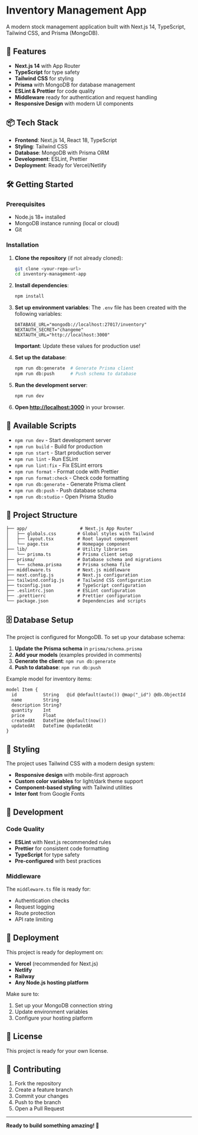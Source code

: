 # Inventory Management App

A modern stock management application built with Next.js 14, TypeScript, Tailwind CSS, and Prisma (MongoDB).

## 🚀 Features

- **Next.js 14** with App Router
- **TypeScript** for type safety
- **Tailwind CSS** for styling
- **Prisma** with MongoDB for database management
- **ESLint & Prettier** for code quality
- **Middleware** ready for authentication and request handling
- **Responsive Design** with modern UI components

## 📦 Tech Stack

- **Frontend**: Next.js 14, React 18, TypeScript
- **Styling**: Tailwind CSS
- **Database**: MongoDB with Prisma ORM
- **Development**: ESLint, Prettier
- **Deployment**: Ready for Vercel/Netlify

## 🛠 Getting Started

### Prerequisites

- Node.js 18+ installed
- MongoDB instance running (local or cloud)
- Git

### Installation

1. **Clone the repository** (if not already cloned):
   ```bash
   git clone <your-repo-url>
   cd inventory-management-app
   ```

2. **Install dependencies**:
   ```bash
   npm install
   ```

3. **Set up environment variables**:
   The `.env` file has been created with the following variables:
   ```env
   DATABASE_URL="mongodb://localhost:27017/inventory"
   NEXTAUTH_SECRET="changeme"
   NEXTAUTH_URL="http://localhost:3000"
   ```
   
   **Important**: Update these values for production use!

4. **Set up the database**:
   ```bash
   npm run db:generate  # Generate Prisma client
   npm run db:push      # Push schema to database
   ```

5. **Run the development server**:
   ```bash
   npm run dev
   ```

6. **Open [http://localhost:3000](http://localhost:3000)** in your browser.

## 📝 Available Scripts

- `npm run dev` - Start development server
- `npm run build` - Build for production
- `npm run start` - Start production server
- `npm run lint` - Run ESLint
- `npm run lint:fix` - Fix ESLint errors
- `npm run format` - Format code with Prettier
- `npm run format:check` - Check code formatting
- `npm run db:generate` - Generate Prisma client
- `npm run db:push` - Push database schema
- `npm run db:studio` - Open Prisma Studio

## 📁 Project Structure

```
├── app/                    # Next.js App Router
│   ├── globals.css        # Global styles with Tailwind
│   ├── layout.tsx         # Root layout component
│   └── page.tsx           # Homepage component
├── lib/                   # Utility libraries
│   └── prisma.ts          # Prisma client setup
├── prisma/                # Database schema and migrations
│   └── schema.prisma      # Prisma schema file
├── middleware.ts          # Next.js middleware
├── next.config.js         # Next.js configuration
├── tailwind.config.js     # Tailwind CSS configuration
├── tsconfig.json          # TypeScript configuration
├── .eslintrc.json         # ESLint configuration
├── .prettierrc            # Prettier configuration
└── package.json           # Dependencies and scripts
```

## 🗄️ Database Setup

The project is configured for MongoDB. To set up your database schema:

1. **Update the Prisma schema** in `prisma/schema.prisma`
2. **Add your models** (examples provided in comments)
3. **Generate the client**: `npm run db:generate`
4. **Push to database**: `npm run db:push`

Example model for inventory items:
```prisma
model Item {
  id          String   @id @default(auto()) @map("_id") @db.ObjectId
  name        String
  description String?
  quantity    Int
  price       Float
  createdAt   DateTime @default(now())
  updatedAt   DateTime @updatedAt
}
```

## 🎨 Styling

The project uses Tailwind CSS with a modern design system:

- **Responsive design** with mobile-first approach
- **Custom color variables** for light/dark theme support
- **Component-based styling** with Tailwind utilities
- **Inter font** from Google Fonts

## 🔧 Development

### Code Quality

- **ESLint** with Next.js recommended rules
- **Prettier** for consistent code formatting
- **TypeScript** for type safety
- **Pre-configured** with best practices

### Middleware

The `middleware.ts` file is ready for:
- Authentication checks
- Request logging
- Route protection
- API rate limiting

## 🚢 Deployment

This project is ready for deployment on:

- **Vercel** (recommended for Next.js)
- **Netlify**
- **Railway**
- **Any Node.js hosting platform**

Make sure to:
1. Set up your MongoDB connection string
2. Update environment variables
3. Configure your hosting platform

## 📄 License

This project is ready for your own license.

## 🤝 Contributing

1. Fork the repository
2. Create a feature branch
3. Commit your changes
4. Push to the branch
5. Open a Pull Request

---

**Ready to build something amazing! 🚀** 